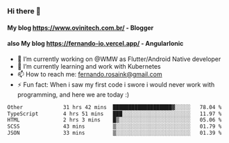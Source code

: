 ### Hi there 👋

#### My blog https://www.ovinitech.com.br/ - Blogger
#### also My blog https://fernando-io.vercel.app/ - AngularIonic

- 🔭 I’m currently working on @WMW as Flutter/Android Native developer
- 🌱 I’m currently learning and work with Kubernetes
- 📫 How to reach me: fernando.rosaink@gmail.com 
- ⚡ Fun fact: When i saw my first code i swore i would never work with programming, and here we are today :)

<!--START_SECTION:waka-->

```txt
Other             31 hrs 42 mins  ███████████████████▓░░░░░   78.04 %
TypeScript        4 hrs 51 mins   ███░░░░░░░░░░░░░░░░░░░░░░   11.97 %
HTML              2 hrs 3 mins    █▒░░░░░░░░░░░░░░░░░░░░░░░   05.06 %
SCSS              43 mins         ▒░░░░░░░░░░░░░░░░░░░░░░░░   01.79 %
JSON              33 mins         ▒░░░░░░░░░░░░░░░░░░░░░░░░   01.39 %
```

<!--END_SECTION:waka-->
